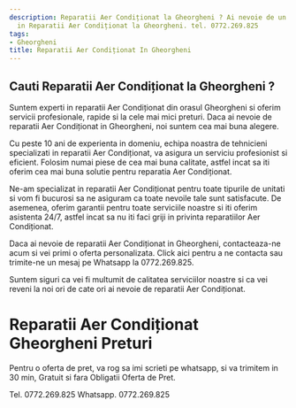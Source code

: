 ```yaml
---
description: Reparatii Aer Condiționat la Gheorgheni ? Ai nevoie de un profesionist
  in Reparatii Aer Condiționat la Gheorgheni. tel. 0772.269.825
tags:
- Gheorgheni
title: Reparatii Aer Condiționat In Gheorgheni
---
```



## Cauti Reparatii Aer Condiționat la Gheorgheni ?


Suntem experti in reparatii Aer Condiționat din orasul Gheorgheni si oferim servicii profesionale, rapide si la cele mai mici preturi. Daca ai nevoie de reparatii Aer Condiționat in Gheorgheni, noi suntem cea mai buna alegere.

Cu peste 10 ani de experienta in domeniu, echipa noastra de tehnicieni specializati in reparatii Aer Condiționat, va asigura un serviciu profesionist si eficient. Folosim numai piese de cea mai buna calitate, astfel incat sa iti oferim cea mai buna solutie pentru reparatia Aer Condiționat.

Ne-am specializat in reparatii Aer Condiționat pentru toate tipurile de unitati si vom fi bucurosi sa ne asiguram ca toate nevoile tale sunt satisfacute. De asemenea, oferim garantii pentru toate serviciile noastre si iti oferim asistenta 24/7, astfel incat sa nu iti faci griji in privinta reparatiilor Aer Condiționat.

Daca ai nevoie de reparatii Aer Condiționat in Gheorgheni, contacteaza-ne acum si vei primi o oferta personalizata. Click aici pentru a ne contacta sau trimite-ne un mesaj pe Whatsapp la 0772.269.825.

Suntem siguri ca vei fi multumit de calitatea serviciilor noastre si ca vei reveni la noi ori de cate ori ai nevoie de reparatii Aer Condiționat.

# Reparatii Aer Condiționat Gheorgheni Preturi
Pentru o oferta de pret, va rog sa imi scrieti pe whatsapp, si va trimitem in 30 min, Gratuit si fara Obligatii Oferta de Pret.

Tel. 0772.269.825
Whatsapp. 0772.269.825